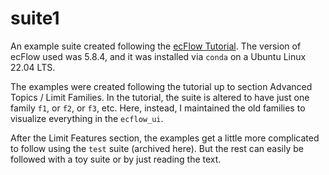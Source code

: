 # suite1

An example suite created following the [ecFlow Tutorial](https://confluence.ecmwf.int/display/ECFLOW/Tutorial).
The version of ecFlow used was 5.8.4, and it was installed via `conda` on a Ubuntu Linux 22.04 LTS.

The examples were created following the tutorial up to section Advanced Topics / Limit Families.
In the tutorial, the suite is altered to have just one family `f1`, or `f2`, or `f3`, etc.
Here, instead, I maintained the old families to visualize everything in the `ecflow_ui`.

After the Limit Features section, the examples get a little more complicated to follow using the
`test` suite (archived here). But the rest can easily be followed with a toy suite or by just
reading the text.

